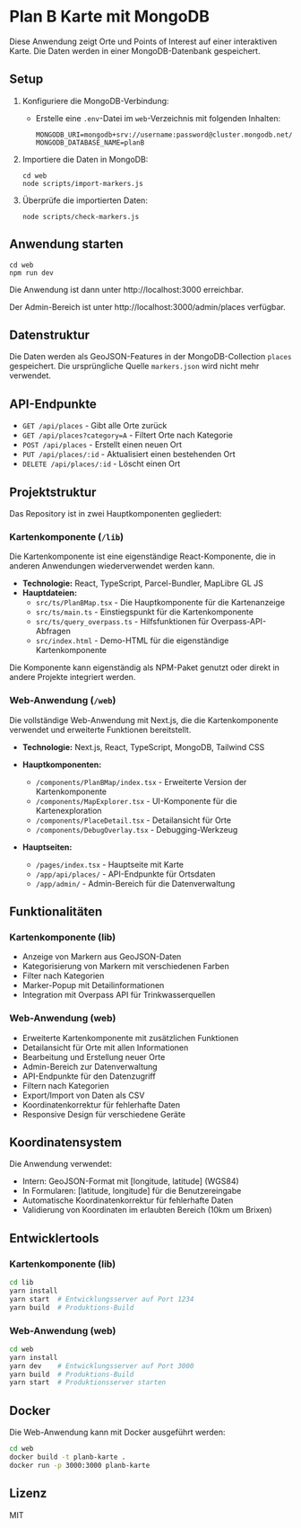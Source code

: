 # Plan B Karte mit MongoDB

Diese Anwendung zeigt Orte und Points of Interest auf einer interaktiven Karte. Die Daten werden in einer MongoDB-Datenbank gespeichert.

## Setup

1. Konfiguriere die MongoDB-Verbindung:
   - Erstelle eine `.env`-Datei im `web`-Verzeichnis mit folgenden Inhalten:
     ```
     MONGODB_URI=mongodb+srv://username:password@cluster.mongodb.net/database
     MONGODB_DATABASE_NAME=planB
     ```

2. Importiere die Daten in MongoDB:
   ```
   cd web
   node scripts/import-markers.js
   ```

3. Überprüfe die importierten Daten:
   ```
   node scripts/check-markers.js
   ```

## Anwendung starten

```
cd web
npm run dev
```

Die Anwendung ist dann unter http://localhost:3000 erreichbar.

Der Admin-Bereich ist unter http://localhost:3000/admin/places verfügbar.

## Datenstruktur

Die Daten werden als GeoJSON-Features in der MongoDB-Collection `places` gespeichert. Die ursprüngliche Quelle `markers.json` wird nicht mehr verwendet.

## API-Endpunkte

- `GET /api/places` - Gibt alle Orte zurück
- `GET /api/places?category=A` - Filtert Orte nach Kategorie
- `POST /api/places` - Erstellt einen neuen Ort
- `PUT /api/places/:id` - Aktualisiert einen bestehenden Ort
- `DELETE /api/places/:id` - Löscht einen Ort

## Projektstruktur

Das Repository ist in zwei Hauptkomponenten gegliedert:

### Kartenkomponente (`/lib`)

Die Kartenkomponente ist eine eigenständige React-Komponente, die in anderen Anwendungen wiederverwendet werden kann.

- **Technologie:** React, TypeScript, Parcel-Bundler, MapLibre GL JS
- **Hauptdateien:**
  - `src/ts/PlanBMap.tsx` - Die Hauptkomponente für die Kartenanzeige
  - `src/ts/main.ts` - Einstiegspunkt für die Kartenkomponente
  - `src/ts/query_overpass.ts` - Hilfsfunktionen für Overpass-API-Abfragen
  - `src/index.html` - Demo-HTML für die eigenständige Kartenkomponente

Die Komponente kann eigenständig als NPM-Paket genutzt oder direkt in andere Projekte integriert werden.

### Web-Anwendung (`/web`)

Die vollständige Web-Anwendung mit Next.js, die die Kartenkomponente verwendet und erweiterte Funktionen bereitstellt.

- **Technologie:** Next.js, React, TypeScript, MongoDB, Tailwind CSS
- **Hauptkomponenten:**
  - `/components/PlanBMap/index.tsx` - Erweiterte Version der Kartenkomponente
  - `/components/MapExplorer.tsx` - UI-Komponente für die Kartenexploration
  - `/components/PlaceDetail.tsx` - Detailansicht für Orte
  - `/components/DebugOverlay.tsx` - Debugging-Werkzeug

- **Hauptseiten:**
  - `/pages/index.tsx` - Hauptseite mit Karte
  - `/app/api/places/` - API-Endpunkte für Ortsdaten
  - `/app/admin/` - Admin-Bereich für die Datenverwaltung

## Funktionalitäten

### Kartenkomponente (lib)

- Anzeige von Markern aus GeoJSON-Daten
- Kategorisierung von Markern mit verschiedenen Farben
- Filter nach Kategorien
- Marker-Popup mit Detailinformationen
- Integration mit Overpass API für Trinkwasserquellen

### Web-Anwendung (web)

- Erweiterte Kartenkomponente mit zusätzlichen Funktionen
- Detailansicht für Orte mit allen Informationen
- Bearbeitung und Erstellung neuer Orte
- Admin-Bereich zur Datenverwaltung
- API-Endpunkte für den Datenzugriff
- Filtern nach Kategorien
- Export/Import von Daten als CSV
- Koordinatenkorrektur für fehlerhafte Daten
- Responsive Design für verschiedene Geräte

## Koordinatensystem

Die Anwendung verwendet:
- Intern: GeoJSON-Format mit [longitude, latitude] (WGS84)
- In Formularen: [latitude, longitude] für die Benutzereingabe
- Automatische Koordinatenkorrektur für fehlerhafte Daten
- Validierung von Koordinaten im erlaubten Bereich (10km um Brixen)

## Entwicklertools

### Kartenkomponente (lib)

```bash
cd lib
yarn install
yarn start  # Entwicklungsserver auf Port 1234
yarn build  # Produktions-Build
```

### Web-Anwendung (web)

```bash
cd web
yarn install
yarn dev    # Entwicklungsserver auf Port 3000
yarn build  # Produktions-Build
yarn start  # Produktionsserver starten
```

## Docker

Die Web-Anwendung kann mit Docker ausgeführt werden:

```bash
cd web
docker build -t planb-karte .
docker run -p 3000:3000 planb-karte
```

## Lizenz

MIT 